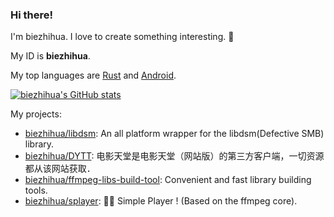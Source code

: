 

<!--
**biezhihua/biezhihua** is a ✨ _special_ ✨ repository because its `README.md` (this file) appears on your GitHub profile.

Here are some ideas to get you started:

- 🔭 I’m currently working on ...
- 🌱 I’m currently learning ...
- 👯 I’m looking to collaborate on ...
- 🤔 I’m looking for help with ...
- 💬 Ask me about ...
- 📫 How to reach me: ...
- 😄 Pronouns: ...
- ⚡ Fun fact: ...
-->

### Hi there!

I'm biezhihua. I love to create something interesting. 👋

My ID is **biezhihua**.

My top languages are [Rust](https://www.rust-lang.org/) and [Android](https://developer.android.google.cn/).

[![biezhihua's GitHub stats](https://github-readme-stats.vercel.app/api?username=biezhihua)](https://github.com/anuraghazra/github-readme-stats)

My projects:

+ [biezhihua/libdsm](https://github.com/biezhihua/libdsm): An all platform wrapper for the libdsm(Defective SMB) library.
+ [biezhihua/DYTT](https://github.com/biezhihua/DYTT): 电影天堂是电影天堂（网站版）的第三方客户端，一切资源都从该网站获取．
+ [biezhihua/ffmpeg-libs-build-tool](https://github.com/biezhihua/ffmpeg-libs-build-tool): Convenient and fast library building tools.
+ [biezhihua/splayer](https://github.com/biezhihua/splayer): 🚀🚀 Simple Player ! (Based on the ffmpeg core).
